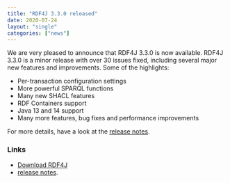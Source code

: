 ```yaml
---
title: "RDF4J 3.3.0 released"
date: 2020-07-24
layout: "single"
categories: ["news"]
---
```

We are very pleased to announce that RDF4J 3.3.0 is now available.  RDF4J 3.3.0 is a minor release with over 30 issues fixed, including several major new features and improvements. Some of the highlights:

 - Per-transaction configuration settings
 - More powerful SPARQL functions
 - Many new SHACL features
 - RDF Containers support
 - Java 13 and 14 support
 - Many more features, bug fixes and performance improvements
 
For more details, have a look at the [release notes](/release-notes/3.3.0).
<!--more-->
### Links

- [Download RDF4J](/download/)
- [release notes](/release-notes/3.3.0).

